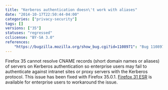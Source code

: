 ```yaml
---
title: "Kerberos authentication doesn\'t work with aliases"
date: "2014-10-17T22:50:44-04:00"
categories: ["privacy-security"]
tags: []
versions: ["35"]
statuses: "regressed"
cclicense: "BY-SA 3.0"
references:
    "https://bugzilla.mozilla.org/show_bug.cgi?id=1108971": "Bug 1108971 – Kerberos authentication does not work with alias"
---
```

Firefox 35 cannot resolve CNAME records (short domain names or aliases) of servers on Kerberos authentication so enterprise users may fail to authenticate against intranet sites or proxy servers with the Kerberos protocol. This issue has been fixed with Firefox 35.0.1. [Firefox 31 ESR](https://www.mozilla.org/firefox/organizations/) is available for enterprise users to workaround the issue.
